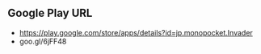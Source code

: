 ## Google Play URL
* https://play.google.com/store/apps/details?id=jp.monopocket.Invader
* goo.gl/6jFF48
